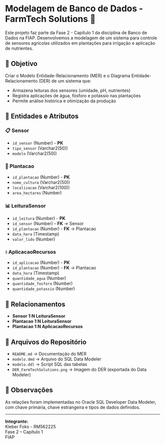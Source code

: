 # Modelagem de Banco de Dados - FarmTech Solutions 🌱

Este projeto faz parte da Fase 2 - Capítulo 1 da disciplina de Banco de Dados na FIAP. Desenvolvemos a modelagem de um sistema para controle de sensores agrícolas utilizados em plantações para irrigação e aplicação de nutrientes.

## 🔧 Objetivo

Criar o Modelo Entidade-Relacionamento (MER) e o Diagrama Entidade-Relacionamento (DER) de um sistema que:

- Armazena leituras dos sensores (umidade, pH, nutrientes)
- Registra aplicações de água, fósforo e potássio nas plantações
- Permite análise histórica e otimização da produção

## 🧱 Entidades e Atributos

### 📋 Sensor
- `id_sensor` (Number) - **PK**
- `tipo_sensor` (Varchar2(50))
- `modelo` (Varchar2(50))

### 🌾 Plantacao
- `id_plantacao` (Number) - **PK**
- `nome_cultura` (Varchar2(50))
- `localizacao` (Varchar2(100))
- `area_hectares` (Number)

### 📊 LeituraSensor
- `id_leitura` (Number) - **PK**
- `id_sensor` (Number) - **FK** → Sensor
- `id_plantacao` (Number) - **FK** → Plantacao
- `data_hora` (Timestamp)
- `valor_lido` (Number)

### 💧 AplicacaoRecursos
- `id_aplicacao` (Number) - **PK**
- `id_plantacao` (Number) - **FK** → Plantacao
- `data_hora` (Timestamp)
- `quantidade_agua` (Number)
- `quantidade_fosforo` (Number)
- `quantidade_potassio` (Number)

## 🔗 Relacionamentos

- **Sensor 1:N LeituraSensor**
- **Plantacao 1:N LeituraSensor**
- **Plantacao 1:N AplicacaoRecursos**

## 📁 Arquivos do Repositório

- `README.md` → Documentação do MER
- `modelo.dmd` → Arquivo do SQL Data Modeler
- `modelo.ddl` → Script SQL das tabelas
- `DER_FarmTechSolutions.png` → Imagem do DER (exportada do Data Modeler)

## 🧠 Observações

As relações foram implementadas no Oracle SQL Developer Data Modeler, com chave primária, chave estrangeira e tipos de dados definidos.

---

**Integrante:**  
Kleber Foks - RM562225  
Fase 2 – Capítulo 1  
FIAP
